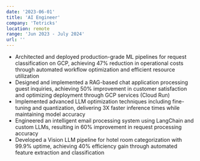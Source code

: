 ```yaml
---
date: '2023-06-01'
title: 'AI Engineer'
company: 'Tetricks'
location: remote
range: 'Jun 2023 - July 2024'
url: ''
---
```

- Architected and deployed production-grade ML pipelines for request classification on GCP, achieving 47%
reduction in operational costs through automated workflow optimization and efficient resource utilization
- Designed and implemented a RAG-based chat application processing guest inquiries, achieving 50%
improvement in customer satisfaction and optimizing deployment through GCP services (Cloud Run)
- Implemented advanced LLM optimization techniques including fine-tuning and quantization, delivering 3X
faster inference times while maintaining model accuracy
- Engineered an intelligent email processing system using LangChain and custom LLMs, resulting in 60%
improvement in request processing accuracy
- Developed a Vision LLM pipeline for hotel room categorization with 99.9% uptime, achieving 40%
efficiency gain through automated feature extraction and classification
<!-- - Developed and deployed in-house solution for request classification, cutting costs by 47%.
- Optimized, fine-tuned, Quantized Language Models for Enhanced Performance, inference by up to 3X.
- Built an email parser API for guest request processing, automating data extraction from emails and reducing processing time by 60%.
- Created a RAG chat-app for quick and accurate resolution of guest inquiries, reducing response time by 50%.
- Employed vision LLM for automated hotel room and feature categorization, leading to a 40% increase in efficiency. -->
